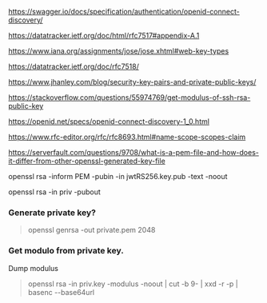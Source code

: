https://swagger.io/docs/specification/authentication/openid-connect-discovery/

https://datatracker.ietf.org/doc/html/rfc7517#appendix-A.1

https://www.iana.org/assignments/jose/jose.xhtml#web-key-types

https://datatracker.ietf.org/doc/rfc7518/

https://www.jhanley.com/blog/security-key-pairs-and-private-public-keys/

https://stackoverflow.com/questions/55974769/get-modulus-of-ssh-rsa-public-key

https://openid.net/specs/openid-connect-discovery-1_0.html

https://www.rfc-editor.org/rfc/rfc8693.html#name-scope-scopes-claim

https://serverfault.com/questions/9708/what-is-a-pem-file-and-how-does-it-differ-from-other-openssl-generated-key-file

openssl rsa -inform PEM -pubin -in jwtRS256.key.pub -text -noout

openssl rsa -in priv -pubout 


### Generate private key?
> openssl genrsa -out private.pem 2048

### Get modulo from private key.
Dump modulus 
> openssl rsa -in priv.key -modulus -noout | cut -b 9- | xxd -r -p | basenc --base64url

